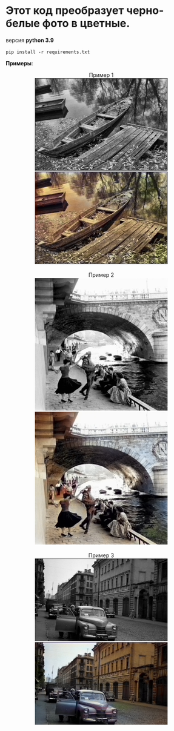 # Этот код преобразует черно-белые фото в цветные.

версия __python 3.9__

```Библиотеки
pip install -r requirements.txt
```

__Примеры__:

<p align="center">
  <a>Пример 1</a>
  <br>
  <img src="test_input/1.jpg" width="350" title="input1">
  <img src="test_output/1.jpg" width="350" title="output1">
  <br>
  <br>
  <a>Пример 2</a>
  <br>
  <img src="test_input/2.jpg" width="350" title="input2">
  <img src="test_output/2.jpg" width="350" title="output2">
  <br>
  <br>
  <a>Пример 3</a>
  <br>
  <img src="test_input/3.jpg" width="350" title="input3">
  <img src="test_output/3.jpg" width="350" title="output3">
</p>

